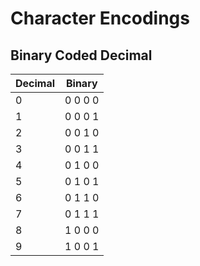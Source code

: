 # Character Encodings


## Binary Coded Decimal

| Decimal | Binary  |
|------- |------- |
| 0       | 0 0 0 0 |
| 1       | 0 0 0 1 |
| 2       | 0 0 1 0 |
| 3       | 0 0 1 1 |
| 4       | 0 1 0 0 |
| 5       | 0 1 0 1 |
| 6       | 0 1 1 0 |
| 7       | 0 1 1 1 |
| 8       | 1 0 0 0 |
| 9       | 1 0 0 1 |
